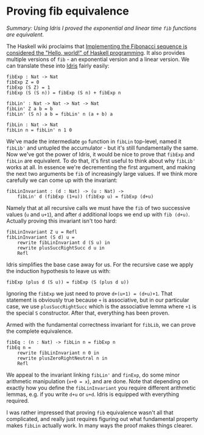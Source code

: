 # Proving fib equivalence

_Summary: Using Idris I proved the exponential and linear time `fib` functions are equivalent._

The Haskell wiki proclaims that [Implementing the Fibonacci sequence is considered the "Hello, world!" of Haskell programming](https://wiki.haskell.org/The_Fibonacci_sequence). It also provides multiple versions of `fib` - an exponential version and a linear version. We can translate these into [Idris](https://www.idris-lang.org/) fairly easily:

	fibExp : Nat -> Nat
	fibExp Z = 0
	fibExp (S Z) = 1
	fibExp (S (S n)) = fibExp (S n) + fibExp n
	
	fibLin' : Nat -> Nat -> Nat -> Nat
	fibLin' Z a b = b
	fibLin' (S n) a b = fibLin' n (a + b) a
	
	fibLin : Nat -> Nat
	fibLin n = fibLin' n 1 0

We've made the intermediate `go` function in `fibLin` top-level, named it `fibLib'` and untupled the accumulator - but it's still fundamentally the same. Now we've got the power of Idris, it would be nice to prove that `fibExp` and `fibLin` are equivalent. To do that, it's first useful to think about why `fibLib'` works at all. In essence we're decrementing the first argument, and making the next two arguments be `fib` of increasingly large values. If we think more carefully we can come up with the invariant:

    fibLinInvariant : (d : Nat) -> (u : Nat) ->
        fibLin' d (fibExp (1+u)) (fibExp u) = fibExp (d+u)

Namely that at all recursive calls we must have the `fib` of two successive values (`u` and `u+1`), and after `d` additional loops we end up with `fib (d+u)`. Actually proving this invariant isn't too hard:

	fibLinInvariant Z u = Refl
	fibLinInvariant (S d) u =
	    rewrite fibLinInvariant d (S u) in
	    rewrite plusSuccRightSucc d u in
	    Refl

Idris simplifies the base case away for us. For the recursive case we apply the induction hypothesis to leave us with:

    fibExp (plus d (S u)) = fibExp (S (plus d u))

Ignoring the `fibExp` we just need to prove `d+(u+1) = (d+u)+1`. That statement is obviously true because `+` is associative, but in our particular case, we use `plusSuccRightSucc` which is the associative lemma where `+1` is the special `S` constructor. After that, everything has been proven.

Armed with the fundamental correctness invariant for `fibLib`, we can prove the complete equivalence.

	fibEq : (n : Nat) -> fibLin n = fibExp n
	fibEq n =
	    rewrite fibLinInvariant n 0 in
	    rewrite plusZeroRightNeutral n in
	    Refl

We appeal to the invariant linking `fibLin'` and `finExp`, do some minor arithmetic manipulation (`x+0 = x`), and are done. Note that depending on exactly how you define the `fibLinInvariant` you require different arithmetic lemmas, e.g. if you write `d+u` or `u+d`. Idris is equipped with everything required.

I was rather impressed that proving `fib` equivalence wasn't all that complicated, and really just requires figuring out what fundamental property makes `fibLin` actually work. In many ways the proof makes things clearer.
